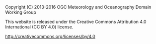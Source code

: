 Copyright (C) 2013-2016 OGC Meteorology and Oceanography Domain Working Group

This website is released under the Creative Commons Attribution 4.0 International (CC BY 4.0) license.

http://creativecommons.org/licenses/by/4.0

